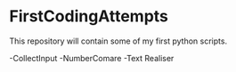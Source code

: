 # FirstCodingAttempts
This repository will contain some of my first python scripts.

-CollectInput
-NumberComare
-Text Realiser
